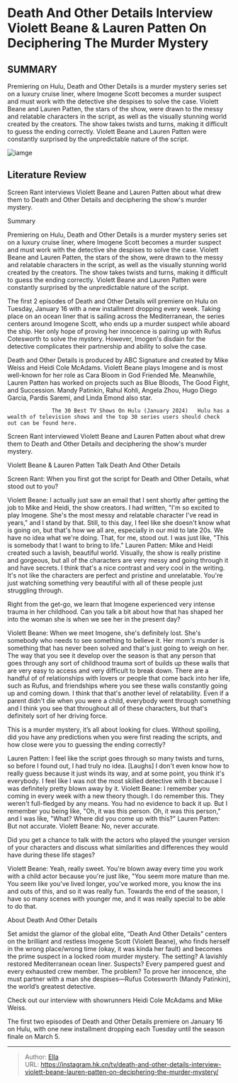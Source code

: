 # Death And Other Details Interview Violett Beane &amp; Lauren Patten On Deciphering The Murder Mystery


## SUMMARY 



  Premiering on Hulu, Death and Other Details is a murder mystery series set on a luxury cruise liner, where Imogene Scott becomes a murder suspect and must work with the detective she despises to solve the case.   Violett Beane and Lauren Patten, the stars of the show, were drawn to the messy and relatable characters in the script, as well as the visually stunning world created by the creators.   The show takes twists and turns, making it difficult to guess the ending correctly. Violett Beane and Lauren Patten were constantly surprised by the unpredictable nature of the script.  

![iamge]()

## Literature Review
Screen Rant interviews Violett Beane and Lauren Patten about what drew them to Death and Other Details and deciphering the show&#39;s murder mystery.


Summary

  Premiering on Hulu, Death and Other Details is a murder mystery series set on a luxury cruise liner, where Imogene Scott becomes a murder suspect and must work with the detective she despises to solve the case.   Violett Beane and Lauren Patten, the stars of the show, were drawn to the messy and relatable characters in the script, as well as the visually stunning world created by the creators.   The show takes twists and turns, making it difficult to guess the ending correctly. Violett Beane and Lauren Patten were constantly surprised by the unpredictable nature of the script.  





The first 2 episodes of Death and Other Details will premiere on Hulu on Tuesday, January 16 with a new installment dropping every week. Taking place on an ocean liner that is sailing across the Mediterranean, the series centers around Imogene Scott, who ends up a murder suspect while aboard the ship. Her only hope of proving her innocence is pairing up with Rufus Cotesworth to solve the mystery. However, Imogen&#39;s disdain for the detective complicates their partnership and ability to solve the case.




Death and Other Details is produced by ABC Signature and created by Mike Weiss and Heidi Cole McAdams. Violett Beane plays Imogene and is most well-known for her role as Cara Bloom in God Friended Me. Meanwhile, Lauren Patten has worked on projects such as Blue Bloods, The Good Fight, and Succession. Mandy Patinkin, Rahul Kohli, Angela Zhou, Hugo Diego Garcia, Pardis Saremi, and Linda Emond also star.

                  The 30 Best TV Shows On Hulu (January 2024)   Hulu has a wealth of television shows and the top 30 series users should check out can be found here.    

Screen Rant interviewed Violett Beane and Lauren Patten about what drew them to Death and Other Details and deciphering the show&#39;s murder mystery.


 Violett Beane &amp; Lauren Patten Talk Death And Other Details 
         




Screen Rant: When you first got the script for Death and Other Details, what stood out to you?


Violett Beane: I actually just saw an email that I sent shortly after getting the job to Mike and Heidi, the show creators. I had written, &#34;I&#39;m so excited to play Imogene. She&#39;s the most messy and relatable character I&#39;ve read in years,&#34; and I stand by that. Still, to this day, I feel like she doesn&#39;t know what is going on, but that&#39;s how we all are, especially in our mid to late 20s. We have no idea what we&#39;re doing. That, for me, stood out. I was just like, &#34;This is somebody that I want to bring to life.&#34;
Lauren Patten: Mike and Heidi created such a lavish, beautiful world. Visually, the show is really pristine and gorgeous, but all of the characters are very messy and going through it and have secrets. I think that&#39;s a nice contrast and very cool in the writing. It&#39;s not like the characters are perfect and pristine and unrelatable. You&#39;re just watching something very beautiful with all of these people just struggling through.





Right from the get-go, we learn that Imogene experienced very intense trauma in her childhood. Can you talk a bit about how that has shaped her into the woman she is when we see her in the present day?


Violett Beane: When we meet Imogene, she&#39;s definitely lost. She&#39;s somebody who needs to see something to believe it. Her mom&#39;s murder is something that has never been solved and that&#39;s just going to weigh on her. The way that you see it develop over the season is that any person that goes through any sort of childhood trauma sort of builds up these walls that are very easy to access and very difficult to break down.
There are a handful of of relationships with lovers or people that come back into her life, such as Rufus, and friendships where you see these walls constantly going up and coming down. I think that that&#39;s another level of relatability. Even if a parent didn&#39;t die when you were a child, everybody went through something and I think you see that throughout all of these characters, but that&#39;s definitely sort of her driving force.





This is a murder mystery, it’s all about looking for clues. Without spoiling, did you have any predictions when you were first reading the scripts, and how close were you to guessing the ending correctly?


Lauren Patten: I feel like the script goes through so many twists and turns, so before I found out, I had truly no idea. [Laughs] I don&#39;t even know how to really guess because it just winds its way, and at some point, you think it&#39;s everybody. I feel like I was not the most skilled detective with it because I was definitely pretty blown away by it.
Violett Beane: I remember you coming in every week with a new theory though. I do remember this. They weren&#39;t full-fledged by any means. You had no evidence to back it up. But I remember you being like, &#34;Oh, it was this person. Oh, it was this person,&#34; and I was like, &#34;What? Where did you come up with this?&#34;
Lauren Patten: But not accurate.
Violett Beane: No, never accurate.





Did you get a chance to talk with the actors who played the younger version of your characters and discuss what similarities and differences they would have during these life stages?


Violett Beane: Yeah, really sweet. You&#39;re blown away every time you work with a child actor because you&#39;re just like, &#34;You seem more mature than me. You seem like you&#39;ve lived longer, you&#39;ve worked more, you know the ins and outs of this, and so it was really fun. Towards the end of the season, I have so many scenes with younger me, and it was really special to be able to do that.




 About Death And Other Details 
          

Set amidst the glamor of the global elite, “Death And Other Details” centers on the brilliant and restless Imogene Scott (Violett Beane), who finds herself in the wrong place/wrong time (okay, it was kinda her fault) and becomes the prime suspect in a locked room murder mystery. The setting? A lavishly restored Mediterranean ocean liner. Suspects? Every pampered guest and every exhausted crew member. The problem? To prove her innocence, she must partner with a man she despises—Rufus Cotesworth (Mandy Patinkin), the world’s greatest detective. 




Check out our interview with showrunners Heidi Cole McAdams and Mike Weiss.



The first two episodes of Death and Other Details premiere on January 16 on Hulu, with one new installment dropping each Tuesday until the season finale on March 5.






---

> Author: [Ella](https://instagram.hk.cn/)  
> URL: https://instagram.hk.cn/tv/death-and-other-details-interview-violett-beane-lauren-patten-on-deciphering-the-murder-mystery/  

